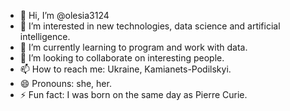 - 👋 Hi, I’m @olesia3124
- 👀 I’m interested in new technologies, data science and artificial intelligence.
- 🌱 I’m currently learning to program and work with data.
- 💞️ I’m looking to collaborate on interesting people.
- 📫 How to reach me: Ukraine, Kamianets-Podilskyi.
- 😄 Pronouns: she, her.
- ⚡ Fun fact: I was born on the same day as Pierre Curie.

<!---
olesia3124/olesia3124 is a ✨ special ✨ repository because its `README.md` (this file) appears on your GitHub profile.
You can click the Preview link to take a look at your changes.
--->
